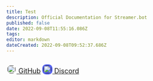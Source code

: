 ```yaml
---
title: Test
description: Official Documentation for Streamer.bot
published: false
date: 2022-09-08T11:55:16.086Z
tags: 
editor: markdown
dateCreated: 2022-09-08T09:52:37.686Z
---
```


<div style="display: grid; grid-template-columns: 1fr 1fr; grid-gap: 20px;">
  
<a href="" style="font-size: 18px;"><img style="background-color: white; border-radius: 10.5px; margin-bottom: -4px; padding: 3px;" width="21px" height="21px" src="https://cdn-icons-png.flaticon.com/512/25/25231.png"> GitHub</a> <a href="" style="font-size: 18px;"><img style="background-color: #5865F2; border-radius: 10.5px; margin-bottom: -4px; padding: 3px;" width="21px" height="21px" src="https://assets-global.website-files.com/6257adef93867e50d84d30e2/62594d3a27620a3b5c414341_2d20a45d79110dc5bf947137e9d99b66.svg"> Discord</a>
</div>